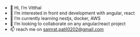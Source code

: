 - 👋 Hi, I’m Vitthal
- 👀 I’m interested in front end development with angular, react
- 🌱 I’m currently learning nestjs, docker, AWS
- 💞️ I’m looking to collaborate on any angular/react project
- 📫 reach me on samrat.patil0202@gmail.com

<!---
2u6z3r0/2u6z3r0 is a ✨ special ✨ repository because its `README.md` (this file) appears on your GitHub profile.
You can click the Preview link to take a look at your changes.
--->

